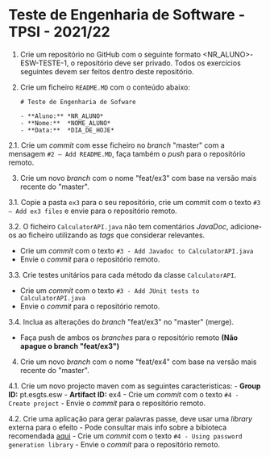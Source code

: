 # Teste de Engenharia de Software - TPSI - 2021/22

1. Crie um repositório no GitHub com o seguinte formato <NR_ALUNO>-ESW-TESTE-1, o repositório deve ser privado.
Todos os exercícios seguintes devem ser feitos dentro deste repositório.

2. Crie um ficheiro `README.MD` com o conteúdo abaixo:

	```
	# Teste de Engenharia de Sofware

	- **Aluno:** *NR_ALUNO*
	- **Nome:**  *NOME_ALUNO*
	- **Data:**  *DIA_DE_HOJE*
	```

  2.1. Crie um *commit* com esse ficheiro no *branch* "master" com a mensagem `#2 – Add README.MD`, faça também o *push* para o repositório remoto.

3. Crie um novo *branch* com o nome "feat/ex3" com base na versão mais recente do "master".

  3.1. Copie a pasta `ex3` para o seu repositório, crie um commit com o texto `#3 – Add ex3 files` e envie para o repositório remoto.

  3.2. O ficheiro `CalculatorAPI.java` não tem comentários *JavaDoc*, adicione-os ao ficheiro utilizando as *tags* que considerar relevantes.

  - Crie um *commit* com o texto `#3 - Add Javadoc to CalculatorAPI.java`
  - Envie o *commit* para o repositório remoto.

  3.3. Crie testes unitários para cada método da classe `CalculatorAPI`.

  - Crie um *commit* com o texto `#3 - Add JUnit tests to CalculatorAPI.java`
  - Envie o *commit* para o repositório remoto.

  3.4. Inclua as alterações do *branch* "feat/ex3" no "master" (merge).

  - Faça push de ambos os *branches* para o repositório remoto **(Não apague o branch "feat/ex3")**

4. Crie um novo *branch* com o nome "feat/ex4" com base na versão mais recente do "master".

  4.1. Crie um novo projecto maven com as seguintes caracteristicas:
    - **Group ID:** pt.esgts.esw
    - **Artifact ID:** ex4
    - Crie um *commit* com o texto `#4 - Create project`
    - Envie o *commit* para o repositório remoto.

  4.2. Crie uma aplicação para gerar palavras passe, deve usar uma *library* externa para o efeito
    - Pode consultar mais info sobre a bibioteca recomendada [aqui]()
    - Crie um *commit* com o texto `#4 - Using password generation library`
    - Envie o *commit* para o repositório remoto.

